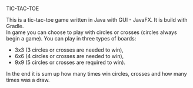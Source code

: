 TIC-TAC-TOE

This is a tic-tac-toe game written in Java with GUI - JavaFX. It is build with Gradle.  
In game you can choose to play with circles or crosses (circles always begin a game).
You can play in three types of boards: 
- 3x3 (3 circles or crosses are needed to win),
- 6x6 (4 circles or crosses are needed to win),
- 9x9 (5 circles or crosses are required to win).  

In the end it is sum up how many times win circles, crosses and how many times was a draw.
 